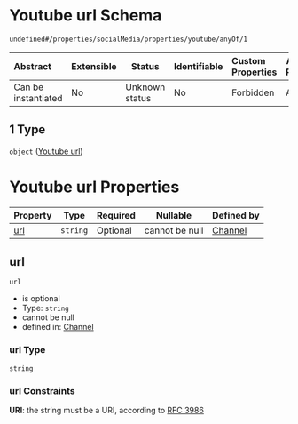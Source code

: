# Youtube url Schema

```txt
undefined#/properties/socialMedia/properties/youtube/anyOf/1
```




| Abstract            | Extensible | Status         | Identifiable | Custom Properties | Additional Properties | Access Restrictions | Defined In                                                                 |
| :------------------ | ---------- | -------------- | ------------ | :---------------- | --------------------- | ------------------- | -------------------------------------------------------------------------- |
| Can be instantiated | No         | Unknown status | No           | Forbidden         | Allowed               | none                | [channel.schema.json\*](../out/channel.schema.json "open original schema") |

## 1 Type

`object` ([Youtube url](channel-properties-socialmedia-properties-youtube-properties-anyof-youtube-url.md))

# Youtube url Properties

| Property    | Type     | Required | Nullable       | Defined by                                                                                                                                                                                |
| :---------- | -------- | -------- | -------------- | :---------------------------------------------------------------------------------------------------------------------------------------------------------------------------------------- |
| [url](#url) | `string` | Optional | cannot be null | [Channel](channel-properties-socialmedia-properties-youtube-properties-anyof-youtube-url-properties-url.md "undefined#/properties/socialMedia/properties/youtube/anyOf/1/properties/url") |

## url




`url`

-   is optional
-   Type: `string`
-   cannot be null
-   defined in: [Channel](channel-properties-socialmedia-properties-youtube-properties-anyof-youtube-url-properties-url.md "undefined#/properties/socialMedia/properties/youtube/anyOf/1/properties/url")

### url Type

`string`

### url Constraints

**URI**: the string must be a URI, according to [RFC 3986](https://tools.ietf.org/html/rfc3986 "check the specification")
